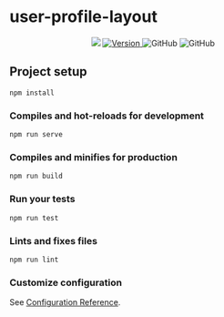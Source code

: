 # user-profile-layout
<p align="center">
	<img src="https://travis-ci.org/JoseJuan81/UserProfileLayout.svg?branch=dev">
	<a href="https://www.npmjs.com/package/responsive-table-dl">
		<img src="https://img.shields.io/npm/v/responsive-table-dl.svg" alt="Version">
	</a>
	<img alt="GitHub" src="https://img.shields.io/github/license/josejuan81/UserProfileLayout">
	<img alt="GitHub" src="https://img.shields.io/github/license/josejuan81/responsive-table">
</p>

## Project setup
```
npm install
```

### Compiles and hot-reloads for development
```
npm run serve
```

### Compiles and minifies for production
```
npm run build
```

### Run your tests
```
npm run test
```

### Lints and fixes files
```
npm run lint
```

### Customize configuration
See [Configuration Reference](https://cli.vuejs.org/config/).
